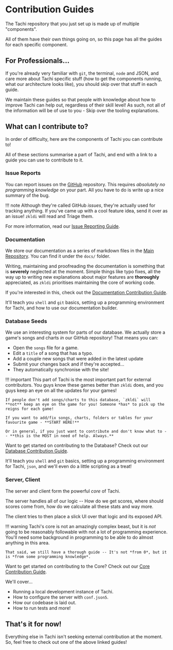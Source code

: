 # Contribution Guides

The Tachi repository that you just set up is made up of multiple "components".

All of them have their own things going on, so this page has all the guides for each specific component.

## For Professionals...

If you're already very familiar with `git`, the terminal, `node` and JSON, and care more about Tachi specific stuff (how to get the components running, what our architecture looks like), you should skip over that stuff in each guide.

We maintain these guides so that people with knowledge about how to improve Tachi can help out, regardless of their skill level! As such, not all of the information will be of use to you - Skip over the tooling explanations.

## What can I contribute to?

In order of difficulty, here are the components of Tachi you can contribute to!

All of these sections summarise a part of Tachi, and end with a link to a guide you can use to
contribute to it.

### Issue Reports

You can report issues on the [GitHub](https://github.com/zkldi/Tachi) repository. This requires
*absolutely no programming knowledge* on your part. All you have to do is write up a nice summary
of the bug.

!!! note
	Although they're called GitHub *issues*, they're actually used for tracking anything. If you've
	came up with a cool feature idea, send it over as an issue! `zkldi` will read and Triage them.

For more information, read our [Issue Reporting Guide](./components/issues.md).

### Documentation

We store our documentation as a series of markdown files in the [Main Repository](https://github.com/zkldi/Tachi). You can find it under the `docs/` folder.

Writing, maintaining and proofreading the documentation is something that is **severely** neglected
at the moment. Simple things like typo fixes, all the way up to writing new explanations about major features
are **thoroughly** appreciated, as `zkldi` prioritises maintaining the core of working code.

If you're interested in this, check out the [Documentation Contribution Guide](./components/documentation.md).

It'll teach you `shell` and `git` basics,
setting up a programming environment for Tachi,
and how to use our documentation builder.

### Database Seeds

We use an interesting system for parts of our database. We actually store a game's songs and charts *in*
our GitHub repository! That means you can:

- Open the `songs` file for a game.
- Edit a `title` of a song that has a typo.
- Add a couple new songs that were added in the latest update
- Submit your changes back and if they're accepted...
- They automatically synchronise with the site!

!!! important
	This part of Tachi is the most important part for external contributors.
	You guys know these games better than `zkldi` does, and you guys keep an eye on all the updates for your games!

	If people don't add songs/charts to this database, `zkldi` will **not** keep an eye on the game for you! Someone *has* to pick up the reigns for each game!

	If you want to add/fix songs, charts, folders or tables for your favourite game - **START HERE!**

	Or in general, if you just want to contribute and don't know what to -- **this is the MOST in need of help. Always.**

Want to get started on contributing to the Database? Check out our [Database Contribution Guide](./components/seeds.md).

It'll teach you `shell` and `git` basics,
setting up a programming environment for Tachi,
`json`,
and we'll even do a little scripting as a treat!

### Server, Client

The server and client form the powerful *core* of Tachi.

The server handles all of our logic -- How do we get scores, where should scores come from, how do we calculate all these stats and way more.

The client tries to then place a slick UI over that logic and its exposed API.

!!! warning
	Tachi's core is not an amazingly complex beast, but it is *not* going to be reasonably followable
	with not a lot of programming experience. You'll need some background in programming to be able to do almost anything in this area.

	That said, we still have a thorough guide -- It's not *from 0*, but it is *from some programming knowledge*.

Want to get started on contributing to the Core? Check out our [Core Contribution Guide](./components/core.md).

We'll cover...

- Running a local development instance of Tachi.
- How to configure the server with `conf.json5`.
- How our codebase is laid out.
- How to run tests and more!

## That's it for now!

Everything else in Tachi isn't seeking external contribution at the moment. So, feel free to check
out one of the above linked guides!

